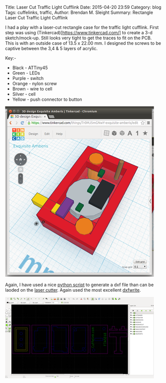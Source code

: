 Title: Laser Cut Traffic Light Cufflink
Date: 2015-04-20 23:59
Category: blog
Tags: cuffelinks, traffic,
Author: Brendan M. Sleight
Summary: Rectangle Laser Cut Traffic Light Cufflink

I had a play with a laser-cut rectangle case for the traffic light cufflink. First step was using (Tinkercad)[https://www.tinkercad.com/] to create a 3-d sketch/mock-up. Still looks very tight to get the traces to fit on the PCB. This is with an outside case of 13.5 x 22.00 mm. I designed the screws to be captive between the 3,4 & 5 layers of acrylic. 

Key:-

* Black - ATTiny45
* Green - LEDs
* Purple - switch
* Orange - nylon screw
* Brown - wire to cell
* Silver - cell
* Yellow - push connector to button


<a href="images/Laser-Cut-Traffic-Light-Cufflink/tinker-cad-rectangle-2.png"><img src="images/Laser-Cut-Traffic-Light-Cufflink/thumbnails/480x_/tinker-cad-rectangle-2.png" /></a>

Again, I have used a nice [python script](https://github.com/bmsleight/chameleon-cufflink/blob/master/case/laser_RGB.py) to generate a dxf file than can be laoded on the [laser cutter](https://wiki.london.hackspace.org.uk/view/Silvertail_A0_Laser_Cutter). Again used the most excellent [dxfwrite](https://pypi.python.org/pypi/dxfwrite/). 

<a href="images/Laser-Cut-Traffic-Light-Cufflink/layers_RGB.png"><img src="images/Laser-Cut-Traffic-Light-Cufflink/thumbnails/480x_/layers_RGB.png" /></a>

